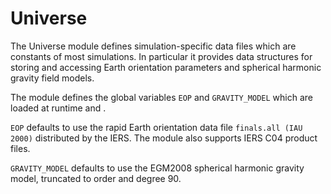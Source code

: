 # Universe

The Universe module defines simulation-specific data files which are constants 
of most simulations. In particular it provides data structures for storing and
accessing Earth orientation parameters and spherical harmonic gravity field 
models.

The module defines the global variables `EOP` and `GRAVITY_MODEL` which are
loaded at runtime and .

`EOP` defaults to use the rapid Earth orientation data file `finals.all (IAU 2000)`
distributed by the IERS. The module also supports IERS C04 product files.

`GRAVITY_MODEL` defaults to use the EGM2008 spherical harmonic gravity model, 
truncated to order and degree 90.